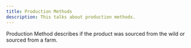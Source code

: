 ```yaml
---
title: Production Methods
description: This talks about production methods.
---
```


Production Method describes if the product was sourced from the wild or sourced from a farm.